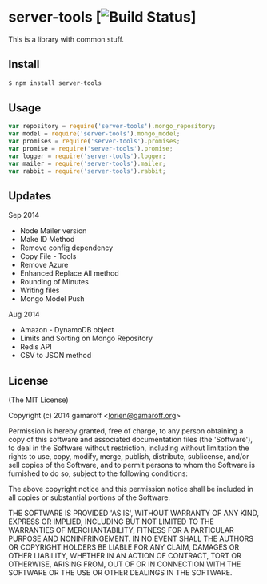 server-tools [![Build Status](https://travis-ci.org/Gamaroff/server-tools.svg?branch=master)]
=======

This is a library with common stuff. 

## Install

```bash
$ npm install server-tools
```

## Usage

```js
var repository = require('server-tools').mongo_repository;
var model = require('server-tools').mongo_model;
var promises = require('server-tools').promises;
var promise = require('server-tools').promise;
var logger = require('server-tools').logger;
var mailer = require('server-tools').mailer;
var rabbit = require('server-tools').rabbit;
```

## Updates

Sep 2014

* Node Mailer version
* Make ID Method
* Remove config dependency
* Copy File - Tools
* Remove Azure
* Enhanced Replace All method
* Rounding of Minutes
* Writing files
* Mongo Model Push

Aug 2014

* Amazon - DynamoDB object
* Limits and Sorting on Mongo Repository
* Redis API
* CSV to JSON method

## License 

(The MIT License)

Copyright (c) 2014 gamaroff &lt;lorien@gamaroff.org&gt;

Permission is hereby granted, free of charge, to any person obtaining
a copy of this software and associated documentation files (the
'Software'), to deal in the Software without restriction, including
without limitation the rights to use, copy, modify, merge, publish,
distribute, sublicense, and/or sell copies of the Software, and to
permit persons to whom the Software is furnished to do so, subject to
the following conditions:

The above copyright notice and this permission notice shall be
included in all copies or substantial portions of the Software.

THE SOFTWARE IS PROVIDED 'AS IS', WITHOUT WARRANTY OF ANY KIND,
EXPRESS OR IMPLIED, INCLUDING BUT NOT LIMITED TO THE WARRANTIES OF
MERCHANTABILITY, FITNESS FOR A PARTICULAR PURPOSE AND NONINFRINGEMENT.
IN NO EVENT SHALL THE AUTHORS OR COPYRIGHT HOLDERS BE LIABLE FOR ANY
CLAIM, DAMAGES OR OTHER LIABILITY, WHETHER IN AN ACTION OF CONTRACT,
TORT OR OTHERWISE, ARISING FROM, OUT OF OR IN CONNECTION WITH THE
SOFTWARE OR THE USE OR OTHER DEALINGS IN THE SOFTWARE.
